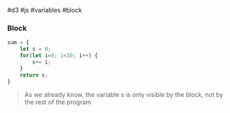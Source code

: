 #d3 #js #variables #block
### Block
```Javascript
sum = {
	let s = 0;
	for(let i=0; 1<10; i++) {
		s+= i;
	}
	return s;
}
```
>As we already know, the variable s is only visible by the block, not by the rest of the program